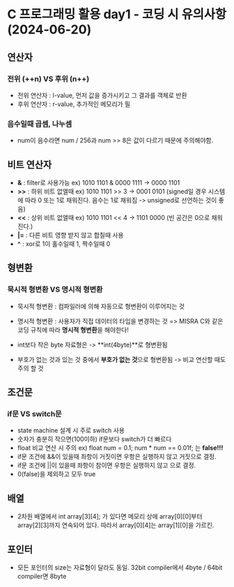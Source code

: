 # C 프로그래밍 활용 day1 - 코딩 시 유의사항(2024-06-20)

## 연산자
### 전위 (++n) VS 후위 (n++)
 - 전위 연산자 :  l-value, 먼저 값을 증가시키고 그 결과를 객체로 반환
 - 후위 연산자 : r-value, 추가적인 메모리가 필

### 음수일때 곱셈, 나누셈
 - num이 음수라면 num / 256과 num >> 8은 값이 다르기 때문에 주의해야함.

## 비트 연산자
- **&** : filter로 사용가능 ex) 1010 1101 & 0000 1111 -> 0000 1101
- **>>** : 하위 비트 없앨때 ex) 1010 1101 >> 3 -> 0001 0101 (signed일 경우 시스템에 따라 0 또는 1로 채워진다. 음수는 1로 채워짐 -> unsigned로 선언하는 것이 좋음)
- **<<** : 상위 비트 없앨때 ex) 1010 1101 << 4 -> 1101 0000 (빈 공간은 0으로 채워진다.)
- **|=** : 다른 비트 영향 받지 않고 합칠때 사용
- **^** : xor로 1이 홀수일때 1, 짝수일때 0

## 형변환
### 묵시적 형변환 VS 명시적 형변환
 - 묵시적 형변환 : 컴파일러에 의해 자동으로 형변환이 이루어지는 것
 - 명시적 형변환 : 사용자가 직접 데이터의 타입을 변경하는 것
  => MISRA C와 같은 코딩 규칙에 따라 **명시적 형변환**을 해야한다!

- int보다 작은 byte 자료형은 -> **int(4byte)**로 형변환됨
- 부호가 없는 것과 있는 것 중에서 **부호가 없는 것**으로 형변환됨 -> 비교 연산할 때도 주의 할 것

## 조건문
### if문 VS switch문
- state machine 설계 시 주로 switch 사용
- 숫자가 충분히 작으면(100이하) if문보다 switch가 더 빠르다
- float 비교 연산 시 주의 ex) float num = 0.1; num * num == 0.01f; 는 **false!!!**
- if문 조건에 &&이 있을때 좌항이 거짓이면 우항은 실행하지 않고 거짓으로 결정.
- if문 조건에 ||이 있을때 좌항이 참이면 우항은 실행하지 않고 으로 결정.
- 0(false)을 제외하고 모두 true

## 배열
- 2차원 배열에서 int array[3][4]; 가 있다면 메모리 상에 array[0][0]부터 array[2][3]까지 연속되어 있다. 따라서 array[0][4]는 array[1][0]을 가르킨.

## 포인터
- 모든 포인터의 size는 자료형이 달라도 동일. 32bit compiler에서 4byte / 64bit compiler면 8byte 
